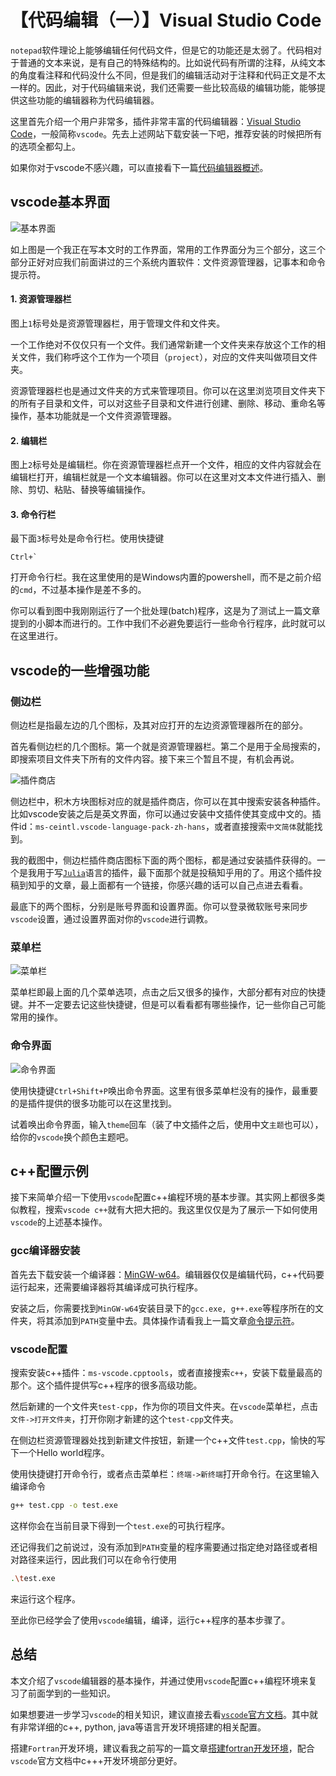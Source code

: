 # 【代码编辑（一）】Visual Studio Code

`notepad`软件理论上能够编辑任何代码文件，但是它的功能还是太弱了。代码相对于普通的文本来说，是有自己的特殊结构的。比如说代码有所谓的注释，从纯文本的角度看注释和代码没什么不同，但是我们的编辑活动对于注释和代码正文是不太一样的。因此，对于代码编辑来说，我们还需要一些比较高级的编辑功能，能够提供这些功能的编辑器称为代码编辑器。

这里首先介绍一个用户非常多，插件非常丰富的代码编辑器：[Visual Studio Code](https://code.visualstudio.com/)，一般简称`vscode`。先去上述网站下载安装一下吧，推荐安装的时候把所有的选项全都勾上。

如果你对于vscode不感兴趣，可以直接看下一篇[代码编辑器概述](editor.md)。

## vscode基本界面

![基本界面](./../../img/vscode-UI.jpg)

如上图是一个我正在写本文时的工作界面，常用的工作界面分为三个部分，这三个部分正好对应我们前面讲过的三个系统内置软件：文件资源管理器，记事本和命令提示符。

#### 1. 资源管理器栏

图上`1`标号处是资源管理器栏，用于管理文件和文件夹。

一个工作绝对不仅仅只有一个文件。我们通常新建一个文件夹来存放这个工作的相关文件，我们称呼这个工作为一个项目（`project`），对应的文件夹叫做项目文件夹。

资源管理器栏也是通过文件夹的方式来管理项目。你可以在这里浏览项目文件夹下的所有子目录和文件，可以对这些子目录和文件进行创建、删除、移动、重命名等操作，基本功能就是一个文件资源管理器。

#### 2. 编辑栏

图上`2`标号处是编辑栏。你在资源管理器栏点开一个文件，相应的文件内容就会在编辑栏打开，编辑栏就是一个文本编辑器。你可以在这里对文本文件进行插入、删除、剪切、粘贴、替换等编辑操作。

#### 3. 命令行栏

最下面`3`标号处是命令行栏。使用快捷键
```
Ctrl+`
```
打开命令行栏。我在这里使用的是Windows内置的powershell，而不是之前介绍的`cmd`，不过基本操作是差不多的。

你可以看到图中我刚刚运行了一个批处理(batch)程序，这是为了测试上一篇文章提到的小脚本而进行的。工作中我们不必避免要运行一些命令行程序，此时就可以在这里进行。

## vscode的一些增强功能

### 侧边栏

侧边栏是指最左边的几个图标，及其对应打开的左边资源管理器所在的部分。

首先看侧边栏的几个图标。第一个就是资源管理器栏。第二个是用于全局搜索的，即搜索项目文件夹下所有的文件内容。接下来三个暂且不提，有机会再说。

![插件商店](../../img/vscode-extension.png)

侧边栏中，积木方块图标对应的就是插件商店，你可以在其中搜索安装各种插件。比如vscode安装之后是英文界面，你可以通过安装中文插件使其变成中文的。插件id：`ms-ceintl.vscode-language-pack-zh-hans`，或者直接搜索`中文简体`就能找到。

我的截图中，侧边栏插件商店图标下面的两个图标，都是通过安装插件获得的。一个是我用于写[`Julia`](https://julialang.org/)语言的插件，最下面那个就是投稿知乎用的了。用这个插件投稿到知乎的文章，最上面都有一个链接，你感兴趣的话可以自己点进去看看。

最底下的两个图标，分别是账号界面和设置界面。你可以登录微软账号来同步`vscode`设置，通过设置界面对你的`vscode`进行调教。

### 菜单栏

![菜单栏](../../img/vscode-menu.png)

菜单栏即最上面的几个菜单选项，点击之后又很多的操作，大部分都有对应的快捷键。并不一定要去记这些快捷键，但是可以看看都有哪些操作，记一些你自己可能常用的操作。

### 命令界面

![命令界面](../../img/vscode-command.png)

使用快捷键`Ctrl+Shift+P`唤出命令界面。这里有很多菜单栏没有的操作，最重要的是插件提供的很多功能可以在这里找到。

试着唤出命令界面，输入`theme`回车（装了中文插件之后，使用中文`主题`也可以），给你的`vscode`换个颜色主题吧。

## c++配置示例

接下来简单介绍一下使用`vscode`配置c++编程环境的基本步骤。其实网上都很多类似教程，搜索`vscode c++`就有大把大把的。我这里仅仅是为了展示一下如何使用`vscode`的上述基本操作。

### gcc编译器安装

首先去下载安装一个编译器：[MinGW-w64](http://www.mingw-w64.org/doku.php/download/mingw-builds)。编辑器仅仅是编辑代码，c++代码要运行起来，还需要编译器将其编译成可执行程序。

安装之后，你需要找到`MinGW-w64`安装目录下的`gcc.exe, g++.exe`等程序所在的文件夹，将其添加到`PATH`变量中去。具体操作请看我上一篇文章[命令提示符](https://zhuanlan.zhihu.com/p/384335483)。

### vscode配置

搜索安装c++插件：`ms-vscode.cpptools`，或者直接搜索`c++`，安装下载量最高的那个。这个插件提供写c++程序的很多高级功能。

然后新建的一个文件夹`test-cpp`，作为你的项目文件夹。在`vscode`菜单栏，点击`文件->打开文件夹`，打开你刚才新建的这个`test-cpp`文件夹。

在侧边栏资源管理器处找到新建文件按钮，新建一个c++文件`test.cpp`，愉快的写下一个Hello world程序。

使用快捷键打开命令行，或者点击菜单栏：`终端->新终端`打开命令行。在这里输入编译命令
```bash
g++ test.cpp -o test.exe
```
这样你会在当前目录下得到一个`test.exe`的可执行程序。

还记得我们之前说过，没有添加到`PATH`变量的程序需要通过指定绝对路径或者相对路径来运行，因此我们可以在命令行使用
```bash
.\test.exe
```
来运行这个程序。

至此你已经学会了使用`vscode`编辑，编译，运行c++程序的基本步骤了。

## 总结

本文介绍了`vscode`编辑器的基本操作，并通过使用`vscode`配置c++编程环境来复习了前面学到的一些知识。

如果想要进一步学习`vscode`的相关知识，建议直接去看[`vscode`官方文档](https://code.visualstudio.com/docs)。其中就有非常详细的c++, python, java等语言开发环境搭建的相关配置。

搭建`Fortran`开发环境，建议看我之前写的一篇文章[搭建fortran开发环境](https://zhuanlan.zhihu.com/p/133302241)，配合`vscode`官方文档中c+++开发环境部分更好。